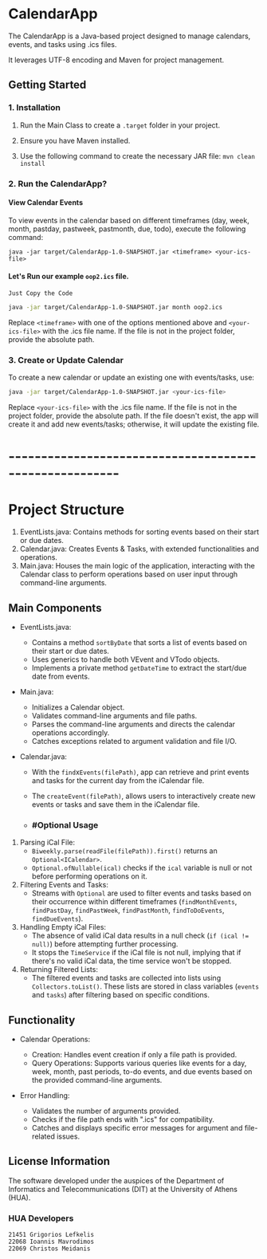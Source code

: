 CalendarApp
===========

The CalendarApp is a Java-based project designed to manage calendars, events, and tasks using .ics files. 

It leverages UTF-8 encoding and Maven for project management.

Getting Started
---------------

### 1. Installation

1.  Run the Main Class to create a `.target` folder in your project.

2.  Ensure you have Maven installed.

3.  Use the following command to create the necessary JAR file: `mvn clean install`


### 2. Run the CalendarApp?

#### View Calendar Events

To view events in the calendar based on different timeframes (day, week, month, pastday, pastweek, pastmonth, due, todo), execute the following command:

`
java -jar target/CalendarApp-1.0-SNAPSHOT.jar <timeframe> <your-ics-file>
`

#### Let's Run our example `oop2.ics` file.
`Just Copy the Code`
```bash
java -jar target/CalendarApp-1.0-SNAPSHOT.jar month oop2.ics
```
Replace `<timeframe>` with one of the options mentioned above and `<your-ics-file>` with the .ics file name. If the file is not in the project folder, provide the absolute path.

### 3. Create or Update Calendar

To create a new calendar or update an existing one with events/tasks, use:

```bash
java -jar target/CalendarApp-1.0-SNAPSHOT.jar <your-ics-file>
```

Replace `<your-ics-file>` with the .ics file name. If the file is not in the project folder, provide the absolute path. If the file doesn't exist, the app will create it and add new events/tasks; otherwise, it will update the existing file.

# -------------------------------------------------------



# Project Structure

1.  EventLists.java: Contains methods for sorting events based on their start or due dates.
2.  Calendar.java: Creates Events & Tasks, with extended functionalities and operations.
2.  Main.java: Houses the main logic of the application, interacting with the Calendar class to perform operations based on user input through command-line arguments.

## Main Components

-   EventLists.java:

    -   Contains a method `sortByDate` that sorts a list of events based on their start or due dates.
    -   Uses generics to handle both VEvent and VTodo objects.
    -   Implements a private method `getDateTime` to extract the start/due date from events.
-   Main.java:

    -   Initializes a Calendar object.
    -   Validates command-line arguments and file paths.
    -   Parses the command-line arguments and directs the calendar operations accordingly.
    -   Catches exceptions related to argument validation and file I/O.
-   Calendar.java:

    -   With the `find`x`Events(filePath)`, app can retrieve and print events and tasks for the current day from the iCalendar file.
    -   The `createEvent(filePath)`, allows users to interactively create new events or tasks and save them in the iCalendar file.

    - ### #Optional Usage
    
1.  Parsing iCal File:
    -   `Biweekly.parse(readFile(filePath)).first()` returns an `Optional<ICalendar>`.
    -   `Optional.ofNullable(ical)` checks if the `ical` variable is null or not before performing operations on it.
2.  Filtering Events and Tasks:
    -   Streams with `Optional` are used to filter events and tasks based on their occurrence within different timeframes (`findMonthEvents`, `findPastDay`, `findPastWeek`, `findPastMonth`, `findToDoEvents`, `findDueEvents`).
3.  Handling Empty iCal Files:
    -   The absence of valid iCal data results in a null check (`if (ical != null)`) before attempting further processing.
    -   It stops the `TimeService` if the iCal file is not null, implying that if there's no valid iCal data, the time service won't be stopped.
4.  Returning Filtered Lists:
    -   The filtered events and tasks are collected into lists using `Collectors.toList()`. These lists are stored in class variables (`events` and `tasks`) after filtering based on specific conditions.

## Functionality

-   Calendar Operations:

    -   Creation: Handles event creation if only a file path is provided.
    -   Query Operations: Supports various queries like events for a day, week, month, past periods, to-do events, and due events based on the provided command-line arguments.
-   Error Handling:

    -   Validates the number of arguments provided.
    -   Checks if the file path ends with ".ics" for compatibility.
    -   Catches and displays specific error messages for argument and file-related issues.



License Information
-------------------

The software developed under the auspices of the Department of Informatics and Telecommunications (DIT) at the University of Athens (HUA).

### HUA Developers
```
21451 Grigorios Lefkelis
22068 Ioannis Mavrodimos
22069 Christos Meidanis
```

